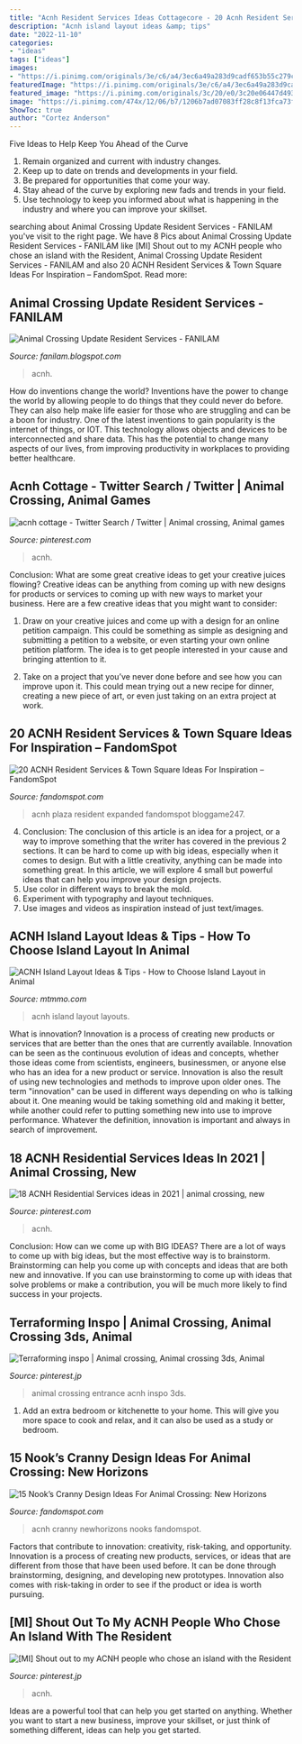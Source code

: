 ```yaml
---
title: "Acnh Resident Services Ideas Cottagecore - 20 Acnh Resident Services &amp; Town Square Ideas For Inspiration – Fandomspot"
description: "Acnh island layout ideas &amp; tips"
date: "2022-11-10"
categories:
- "ideas"
tags: ["ideas"]
images:
- "https://i.pinimg.com/originals/3e/c6/a4/3ec6a49a283d9cadf653b55c279c31fa.jpg"
featuredImage: "https://i.pinimg.com/originals/3e/c6/a4/3ec6a49a283d9cadf653b55c279c31fa.jpg"
featured_image: "https://i.pinimg.com/originals/3c/20/e0/3c20e06447d4933a63022fce65b6904d.png"
image: "https://i.pinimg.com/474x/12/06/b7/1206b7ad07083ff28c8f13fca73f3ef7.jpg"
ShowToc: true
author: "Cortez Anderson"
---
```



Five Ideas to Help Keep You Ahead of the Curve
1. Remain organized and current with industry changes.
2. Keep up to date on trends and developments in your field.
3. Be prepared for opportunities that come your way.
4. Stay ahead of the curve by exploring new fads and trends in your field.
5. Use technology to keep you informed about what is happening in the industry and where you can improve your skillset.

	

		
searching about Animal Crossing Update Resident Services - FANILAM you've visit to the right page. We have 8 Pics about Animal Crossing Update Resident Services - FANILAM like [MI] Shout out to my ACNH people who chose an island with the Resident, Animal Crossing Update Resident Services - FANILAM and also 20 ACNH Resident Services &amp; Town Square Ideas For Inspiration – FandomSpot. Read more:
		
    
## Animal Crossing Update Resident Services - FANILAM

<img loading=lazy src="https://i.pinimg.com/originals/52/8a/ae/528aaebca35842f2cc822895c4dfe878.png" onerror="this.onerror=null;this.src='https://tse2.mm.bing.net/th?id=OIP.xwuBiirkteO7QuCPuPx5UAHaEI&amp;pid=15.1';" alt="Animal Crossing Update Resident Services - FANILAM">

_Source: fanilam.blogspot.com_

>acnh. 

	

How do inventions change the world?
Inventions have the power to change the world by allowing people to do things that they could never do before. They can also help make life easier for those who are struggling and can be a boon for industry. One of the latest inventions to gain popularity is the internet of things, or IOT. This technology allows objects and devices to be interconnected and share data. This has the potential to change many aspects of our lives, from improving productivity in workplaces to providing better healthcare.

    
## Acnh Cottage - Twitter Search / Twitter | Animal Crossing, Animal Games

<img loading=lazy src="https://i.pinimg.com/originals/3c/20/e0/3c20e06447d4933a63022fce65b6904d.png" onerror="this.onerror=null;this.src='https://tse1.mm.bing.net/th?id=OIP.-irtzuLQ7bMLrvKRoI65bwHaEL&amp;pid=15.1';" alt="acnh cottage - Twitter Search / Twitter | Animal crossing, Animal games">

_Source: pinterest.com_

>acnh. 

	

Conclusion: What are some great creative ideas to get your creative juices flowing?
Creative ideas can be anything from coming up with new designs for products or services to coming up with new ways to market your business. Here are a few creative ideas that you might want to consider: 
1. Draw on your creative juices and come up with a design for an online petition campaign. This could be something as simple as designing and submitting a petition to a website, or even starting your own online petition platform. The idea is to get people interested in your cause and bringing attention to it. 

2. Take on a project that you’ve never done before and see how you can improve upon it. This could mean trying out a new recipe for dinner, creating a new piece of art, or even just taking on an extra project at work.

    
## 20 ACNH Resident Services &amp; Town Square Ideas For Inspiration – FandomSpot

<img loading=lazy src="https://static.fandomspot.com/images/03/13107/19-expanded-plaza-town-square-acnh.jpg" onerror="this.onerror=null;this.src='https://tse3.mm.bing.net/th?id=OIP.LGyP7g_gQojIe5rMAybCpAHaGO&amp;pid=15.1';" alt="20 ACNH Resident Services &amp; Town Square Ideas For Inspiration – FandomSpot">

_Source: fandomspot.com_

>acnh plaza resident expanded fandomspot bloggame247. 

	

4. Conclusion: The conclusion of this article is an idea for a project, or a way to improve something that the writer has covered in the previous 2 sections.
It can be hard to come up with big ideas, especially when it comes to design. But with a little creativity, anything can be made into something great. In this article, we will explore 4 small but powerful ideas that can help you improve your design projects.
1. Use color in different ways to break the mold.
2. Experiment with typography and layout techniques.
3. Use images and videos as inspiration instead of just text/images.

    
## ACNH Island Layout Ideas &amp; Tips - How To Choose Island Layout In Animal

<img loading=lazy src="https://www.mtmmo.com/upload/20200911/6373541786108660935824323.png" onerror="this.onerror=null;this.src='https://tse3.mm.bing.net/th?id=OIP.rqURYlzF-xGRKSsmhjPI_wHaF0&amp;pid=15.1';" alt="ACNH Island Layout Ideas &amp; Tips - How to Choose Island Layout in Animal">

_Source: mtmmo.com_

>acnh island layout layouts. 

	

What is innovation?
Innovation is a process of creating new products or services that are better than the ones that are currently available. Innovation can be seen as the continuous evolution of ideas and concepts, whether those ideas come from scientists, engineers, businessmen, or anyone else who has an idea for a new product or service. Innovation is also the result of using new technologies and methods to improve upon older ones.
The term "innovation" can be used in different ways depending on who is talking about it. One meaning would be taking something old and making it better, while another could refer to putting something new into use to improve performance. Whatever the definition, innovation is important and always in search of improvement.

    
## 18 ACNH Residential Services Ideas In 2021 | Animal Crossing, New

<img loading=lazy src="https://i.pinimg.com/474x/12/06/b7/1206b7ad07083ff28c8f13fca73f3ef7.jpg" onerror="this.onerror=null;this.src='https://tse2.mm.bing.net/th?id=OIP.HrPvoJE0PHB5mFHtaI_vZQAAAA&amp;pid=15.1';" alt="18 ACNH Residential Services ideas in 2021 | animal crossing, new">

_Source: pinterest.com_

>acnh. 

	

Conclusion: How can we come up with BIG IDEAS?
There are a lot of ways to come up with big ideas, but the most effective way is to brainstorm. Brainstorming can help you come up with concepts and ideas that are both new and innovative. If you can use brainstorming to come up with ideas that solve problems or make a contribution, you will be much more likely to find success in your projects.

    
## Terraforming Inspo | Animal Crossing, Animal Crossing 3ds, Animal

<img loading=lazy src="https://i.pinimg.com/originals/3e/c6/a4/3ec6a49a283d9cadf653b55c279c31fa.jpg" onerror="this.onerror=null;this.src='https://tse2.mm.bing.net/th?id=OIP.JF4sQpmd_1BYsx2IlzbBKgHaEK&amp;pid=15.1';" alt="Terraforming inspo | Animal crossing, Animal crossing 3ds, Animal">

_Source: pinterest.jp_

>animal crossing entrance acnh inspo 3ds. 

	

1. Add an extra bedroom or kitchenette to your home. This will give you more space to cook and relax, and it can also be used as a study or bedroom. 

    
## 15 Nook’s Cranny Design Ideas For Animal Crossing: New Horizons

<img loading=lazy src="https://static.fandomspot.com/images/01/11461/11-town-square-idea-acnh.jpg" onerror="this.onerror=null;this.src='https://tse2.mm.bing.net/th?id=OIP.ba-1F0Lx2WbqWAA7AtYggAHaEK&amp;pid=15.1';" alt="15 Nook’s Cranny Design Ideas For Animal Crossing: New Horizons">

_Source: fandomspot.com_

>acnh cranny newhorizons nooks fandomspot. 

	

Factors that contribute to innovation: creativity, risk-taking, and opportunity.
Innovation is a process of creating new products, services, or ideas that are different from those that have been used before. It can be done through brainstorming, designing, and developing new prototypes. Innovation also comes with risk-taking in order to see if the product or idea is worth pursuing.

    
## [MI] Shout Out To My ACNH People Who Chose An Island With The Resident

<img loading=lazy src="https://i.pinimg.com/736x/18/47/6a/18476a05316b7eeac29215d0e8116858.jpg" onerror="this.onerror=null;this.src='https://tse4.mm.bing.net/th?id=OIP.BGjEUDHHsohYwjyIjXqHIwHaEK&amp;pid=15.1';" alt="[MI] Shout out to my ACNH people who chose an island with the Resident">

_Source: pinterest.jp_

>acnh. 

	

Ideas are a powerful tool that can help you get started on anything. Whether you want to start a new business, improve your skillset, or just think of something different, ideas can help you get started.

